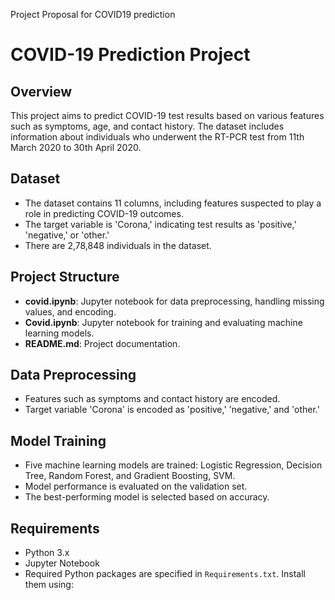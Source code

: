 Project Proposal for COVID19 prediction
# COVID-19 Prediction Project

## Overview
This project aims to predict COVID-19 test results based on various features such as symptoms, age, and contact history. The dataset includes information about individuals who underwent the RT-PCR test from 11th March 2020 to 30th April 2020.

## Dataset
- The dataset contains 11 columns, including features suspected to play a role in predicting COVID-19 outcomes.
- The target variable is 'Corona,' indicating test results as 'positive,' 'negative,' or 'other.'
- There are 2,78,848 individuals in the dataset.

## Project Structure
- **covid.ipynb**: Jupyter notebook for data preprocessing, handling missing values, and encoding.
- **Covid.ipynb**: Jupyter notebook for training and evaluating machine learning models.
- **README.md**: Project documentation.

## Data Preprocessing
- Features such as symptoms and contact history are encoded.
- Target variable 'Corona' is encoded as 'positive,' 'negative,' and 'other.'

## Model Training
- Five machine learning models are trained: Logistic Regression, Decision Tree, Random Forest, and Gradient Boosting, SVM.
- Model performance is evaluated on the validation set.
- The best-performing model is selected based on accuracy.

## Requirements
- Python 3.x
- Jupyter Notebook
- Required Python packages are specified in `Requirements.txt`. Install them using:
